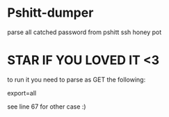 # Pshitt-dumper
parse all catched password from pshitt ssh honey pot

# STAR IF YOU LOVED IT <3


to run it you need to parse as GET the following:

export=all

see line 67 for other case :)
